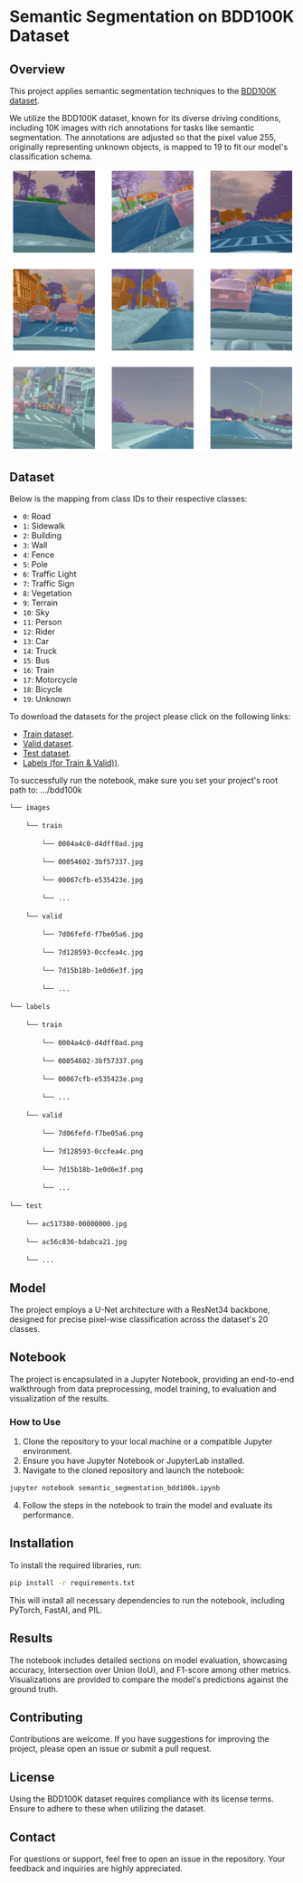 
# Semantic Segmentation on BDD100K Dataset

## Overview
This project applies semantic segmentation techniques to the [BDD100K dataset](https://doc.bdd100k.com/index.html). 

We utilize the BDD100K dataset, known for its diverse driving conditions, including 10K images with rich annotations for tasks like semantic segmentation. The annotations are adjusted so that the pixel value 255, originally representing unknown objects, is mapped to 19 to fit our model's classification schema.

![Semantic Segmentation Samples](bdd100k_seg.png)

## Dataset

Below is the mapping from class IDs to their respective classes:

- `0`: Road
- `1`: Sidewalk
- `2`: Building
- `3`: Wall
- `4`: Fence
- `5`: Pole
- `6`: Traffic Light
- `7`: Traffic Sign
- `8`: Vegetation
- `9`: Terrain
- `10`: Sky
- `11`: Person
- `12`: Rider
- `13`: Car
- `14`: Truck
- `15`: Bus
- `16`: Train
- `17`: Motorcycle
- `18`: Bicycle
- `19`: Unknown
  
To download the datasets for the project please click on the following links:
- [Train dataset](https://dl.cv.ethz.ch/bdd100k/data/10k_images_train.zip).
- [Valid dataset](https://dl.cv.ethz.ch/bdd100k/data/10k_images_val.zip).
- [Test dataset](https://dl.cv.ethz.ch/bdd100k/data/10k_images_test.zip).
- [Labels (for Train & Valid))](https://dl.cv.ethz.ch/bdd100k/data/bdd100k_sem_seg_labels_trainval.zip).

To successfully run the notebook, make sure you set your project's root path to:
.../bdd100k

    └── images
    
        └── train
        
            └── 0004a4c0-d4dff0ad.jpg
            
            └── 00054602-3bf57337.jpg
            
            └── 00067cfb-e535423e.jpg
            
            └── ...
            
        └── valid
        
            └── 7d06fefd-f7be05a6.jpg
            
            └── 7d128593-0ccfea4c.jpg
            
            └── 7d15b18b-1e0d6e3f.jpg
            
            └── ...
            
    └── labels
    
        └── train
        
            └── 0004a4c0-d4dff0ad.png
            
            └── 00054602-3bf57337.png
            
            └── 00067cfb-e535423e.png
            
            └── ...
            
        └── valid
        
            └── 7d06fefd-f7be05a6.png
            
            └── 7d128593-0ccfea4c.png
            
            └── 7d15b18b-1e0d6e3f.png
            
            └── ...
            
    └── test
    
        └── ac517380-00000000.jpg
        
        └── ac56c836-bdabca21.jpg
        
        └── ...
        
## Model
The project employs a U-Net architecture with a ResNet34 backbone, designed for precise pixel-wise classification across the dataset's 20 classes.

## Notebook
The project is encapsulated in a Jupyter Notebook, providing an end-to-end walkthrough from data preprocessing, model training, to evaluation and visualization of the results.

### How to Use
1. Clone the repository to your local machine or a compatible Jupyter environment.
2. Ensure you have Jupyter Notebook or JupyterLab installed.
3. Navigate to the cloned repository and launch the notebook:
   
```bash
jupyter notebook semantic_segmentation_bdd100k.ipynb
```
4. Follow the steps in the notebook to train the model and evaluate its performance.

## Installation
To install the required libraries, run:

```bash
pip install -r requirements.txt
```
This will install all necessary dependencies to run the notebook, including PyTorch, FastAI, and PIL.

## Results
The notebook includes detailed sections on model evaluation, showcasing accuracy, Intersection over Union (IoU), and F1-score among other metrics. Visualizations are provided to compare the model's predictions against the ground truth.

## Contributing
Contributions are welcome. If you have suggestions for improving the project, please open an issue or submit a pull request.

## License
Using the BDD100K dataset requires compliance with its license terms. Ensure to adhere to these when utilizing the dataset.

## Contact
For questions or support, feel free to open an issue in the repository. Your feedback and inquiries are highly appreciated.

